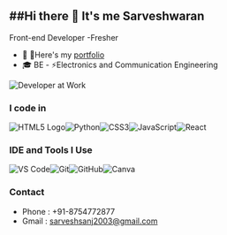 ##Hi there 👋 It's me Sarveshwaran
---
Front-end Developer -Fresher
- 🔭 🔗Here's my [portfolio](https://sarvesh-2003-waran.github.io/portfolio/)
- 🎓 BE - ⚡Electronics and Communication Engineering
  
![Developer at Work](https://media.giphy.com/media/qgQUggAC3Pfv687qPC/giphy.gif)

### I code in
![HTML5 Logo](https://img.icons8.com/color/48/html-5--v1.png)![Python](https://img.icons8.com/color/48/python.png)![CSS3](https://img.icons8.com/color/48/css3.png)![JavaScript](https://img.icons8.com/color/48/javascript.png)![React](https://img.icons8.com/color/48/react-native.png)
### IDE and Tools I Use
![VS Code](https://img.icons8.com/color/48/visual-studio-code-2019.png)![Git](https://img.icons8.com/color/48/git.png)![GitHub](https://img.icons8.com/ios-glyphs/48/000000/github.png)![Canva](https://img.icons8.com/color/48/canva.png)
### Contact
- Phone : +91-8754772877
- Gmail : sarveshsanj2003@gmail.com
